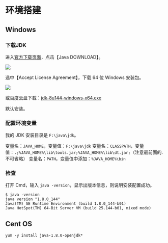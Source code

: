 # 环境搭建

## Windows

### 下载JDK

进入[官方下载页面](http://www.oracle.com/technetwork/java/javase/downloads/index.html)，点击【Java DOWNLOAD】。

![](http://www.chenjianhang.com/wp-content/uploads/2017/08/QQ截图20170819110108.png)

选中【Accept License Agreement】，下载 64 位 Windows 安装包。

![](http://www.chenjianhang.com/wp-content/uploads/2017/08/QQ截图20170819110509.png)

或百度云盘下载：[jdk-8u144-windows-x64.exe](http://pan.baidu.com/s/1o8HnAMQ)

默认安装。

### 配置环境变量

我的 JDK 安装目录是 `F:\java\jdk`。

变量名：`JAVA_HOME`，变量值：`F:\java\jdk`
变量名：`CLASSPATH`，变量值：`.;%JAVA_HOME%\lib\tools.jar;%JAVA_HOME%\lib\dt.jar;`（注意最前面的.不可省略）
变量名：`PATH`，变量值中添加：`%JAVA_HOME%\bin`

### 检查

打开 Cmd，输入 `java -version`，显示出版本信息，则说明安装配置成功。

```
$ java -version
java version "1.8.0_144"
Java(TM) SE Runtime Environment (build 1.8.0_144-b01)
Java HotSpot(TM) 64-Bit Server VM (build 25.144-b01, mixed mode)
```

## Cent OS

```
yum -y install java-1.8.0-openjdk*
```
